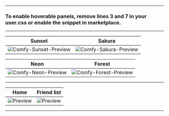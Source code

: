 
---

### To enable hoverable panels, remove lines 3 and 7 in your user.css or enable the snippet in marketplace.

---

|                                 Sunset                                 |                                 Sakura                                 |
| :------------------------------------------------------------------: | :-------------------------------------------------------------------------: |
| ![Comfy-Sunset-Preview](https://comfy-themes.github.io/Spicetify/Comfy-Chromatic/colors/Sunset.png) | ![Comfy-Sakura-Preview](https://comfy-themes.github.io/Spicetify/Comfy-Chromatic/colors/Sakura.png) |

|                                 Neon                                 |                                 Forest                                 |
| :------------------------------------------------------------------: | :-------------------------------------------------------------------------: |
| ![Comfy-Neon-Preview](https://comfy-themes.github.io/Spicetify/Comfy-Chromatic/colors/Neon.png) | ![Comfy-Forest-Preview](https://comfy-themes.github.io/Spicetify/Comfy-Chromatic/colors/Forest.png) |

---

|                                 Home                                 |                                 Friend list                                 |
| :------------------------------------------------------------------: | :-------------------------------------------------------------------------: |
| ![Preview](https://comfy-themes.github.io/Spicetify/Comfy-Chromatic/assets/home.gif) | ![Preview](https://comfy-themes.github.io/Spicetify/Comfy-Chromatic/assets/friend-list.gif) |

---